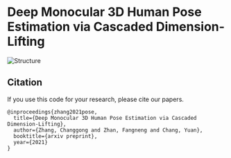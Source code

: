 # Deep Monocular 3D Human Pose Estimation via Cascaded Dimension-Lifting
![Structure](finalv2.png)


## Citation
If you use this code for your research, please cite our papers.
```
@inproceedings{zhang2021pose,
  title={Deep Monocular 3D Human Pose Estimation via Cascaded Dimension-Lifting},
  author={Zhang, Changgong and Zhan, Fangneng and Chang, Yuan},
  booktitle={arxiv preprint},
  year={2021}
}
```

